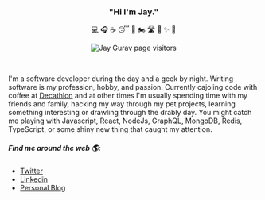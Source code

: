 
<h3 align="center">"Hi I'm Jay."</h3>


<!-- <p align="center"><img src="./jayGurav.jpg" alt="Jay Gurav" align="middle"/></p> -->
<p align="center">💻 🎧 ☕ 😴 🏃‍ 🏍 🛣 🤝 ✨ 🚀</p>
<p align="center"><img src="https://visitor-badge.laobi.icu/badge?page_id=JayMGurav.JayMGurav" alt="Jay Gurav page visitors" /></p>

</br>

I'm a software developer during the day and a geek by night. Writing software is my profession, hobby, and passion. Currently cajoling code with coffee at [Decathlon](https://www.decathlon.co.uk/) and at other times I'm usually spending time with my friends and family, hacking my way through my pet projects, learning something interesting or drawling through the drably day. You might catch me playing with Javascript, React, NodeJs, GraphQL, MongoDB, Redis, TypeScript, or some shiny new thing that caught my attention.


##### Find me around the web 🌎:

- <a href="https://twitter.com/JayMGurav" rel="noopener noreferrer">Twitter<a/>
- <a href="https://www.linkedin.com/in/jaymgurav/" rel="noopener noreferrer">Linkedin<a/>
- <a href="https://jaygurav.vercel.app" rel="noopener noreferrer">Personal Blog<a/>
